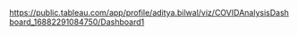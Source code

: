 https://public.tableau.com/app/profile/aditya.bilwal/viz/COVIDAnalysisDashboard_16882291084750/Dashboard1
